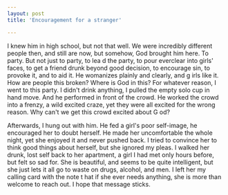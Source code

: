 ```yaml
---
layout: post
title: 'Encouragement for a stranger'

---
```


I knew him in high school, but not that well. We were incredibly different people then, and still are now, but somehow, God brought him here. To party. But not just to party, to lea d the party, to pour everclear into girls' faces, to get a friend drunk beyond good decision, to encourage sin, to provoke it, and to aid it. He womanizes plainly and clearly, and g
irls like it. How are people this broken? Where is God in this? For whatever reason, I went to this party. I didn't drink anything, I pulled the empty solo cup in hand move. And he
performed in front of the crowd. He worked the crowd into a frenzy, a wild excited craze, yet they were all excited for the wrong reason. Why can't we get this crowd excited about G
od?

Afterwards, I hung out with him. He fed a girl's poor self-image, he encouraged her to doubt herself. He made her uncomfortable the whole night, yet she enjoyed it and never pushed
back. I tried to convince her to think good things about herself, but she ignored my pleas. I walked her drunk, lost self back to her apartment, a girl I had met only hours before,
but felt so sad for. She is beautiful, and seems to be quite intelligent, but she just lets it all go to waste on drugs, alcohol, and men. I left her my calling card with the note t
hat if she ever needs anything, she is more than welcome to reach out. I hope that message sticks.
